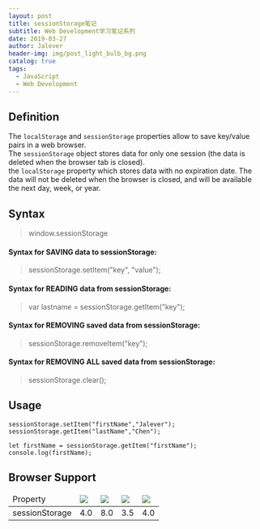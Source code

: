 ```yaml
---
layout: post
title: sessionStorage笔记
subtitle: Web Development学习笔记系列
date: 2019-03-27
author: Jalever
header-img: img/post_light_bulb_bg.png
catalog: true
tags:
  - JavaScript
  - Web Development
---
```


## Definition
The `localStorage` and `sessionStorage` properties allow to save key/value pairs in a web browser.<br>
The `sessionStorage` object stores data for only one session (the data is deleted when the browser tab is closed).<br/>
the `localStorage` property which stores data with no expiration date. The data will not be deleted when the browser is closed, and will be available the next day, week, or year.

## Syntax
> window.sessionStorage

#### Syntax for SAVING data to sessionStorage:
> sessionStorage.setItem("key", "value");

#### Syntax for READING data from sessionStorage:
> var lastname = sessionStorage.getItem("key");

#### Syntax for REMOVING saved data from sessionStorage:
> sessionStorage.removeItem("key");

#### Syntax for REMOVING ALL saved data from sessionStorage:
> sessionStorage.clear();

## Usage
```
sessionStorage.setItem("firstName","Jalever");
sessionStorage.getItem("lastName","Chen");

let firstName = sessionStorage.getItem("firstName");
console.log(firstName);
```

## Browser Support
<table>
    <thead>
        <tr>
            <td>Property</td>
            <td><img src="https://github.com/Jalever/Note-taking/blob/master/images/chrome.png" /></td>
            <td><img src="https://github.com/Jalever/Note-taking/blob/master/images/edge.png" /></td>
            <td><img src="https://github.com/Jalever/Note-taking/blob/master/images/firefox.png" /></td>
            <td><img src="https://github.com/Jalever/Note-taking/blob/master/images/safari.png" /></td>
        </tr>
    </thead>
    <tbody>
        <tr>
            <td>sessionStorage</td>
            <td>4.0</td>
            <td>8.0</td>
            <td>3.5</td>
            <td>4.0</td>
        </tr>
    </tbody>
</table>











